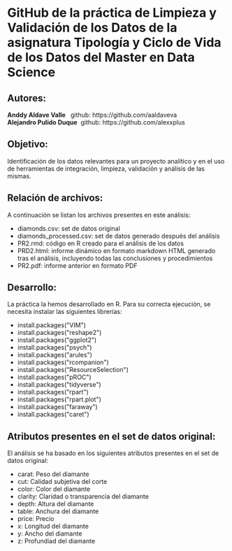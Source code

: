 <h1>GitHub de la práctica de Limpieza y Validación de los Datos de la asignatura Tipología y Ciclo de Vida de los Datos del Master en Data Science</h1>

<p><h2>Autores:  </h2></p>
          <b>Anddy Aldave Valle</b> &nbsp; github: https://github.com/aaldaveva</br>
          <b>Alejandro Pulido Duque</b> &nbsp;github: https://github.com/alexxplus</p>

<p><h2>Objetivo:  </h2></p>
<p>Identificación de los datos relevantes para un proyecto analítico y en el uso de herramientas de integración, limpieza, validación y análisis de las mismas.</p>

<p><h2>Relación de archivos:  </h2></p>
<p>A continuación se listan los archivos presentes en este análisis:</p>
<ul><li>diamonds.csv: set de datos original</li><li>diamonds_processed.csv: set de datos generado después del análisis</li><li>PR2.rmd: código en R creado para el análisis de los datos</li><li>PRD2.html: informe dinámico en formato markdown HTML generado tras el análisis, incluyendo todas las conclusiones y procedimientos</li><li>PR2.pdf: informe anterior en formato PDF</li></ul>

<p><h2>Desarrollo:  </h2></p>
<p>La práctica la hemos desarrollado en R. Para su correcta ejecución, se necesita instalar las siguientes librerías:</p>
<ul><li>install.packages("VIM")</li><li>install.packages("reshape2")</li><li>install.packages("ggplot2")</li><li>install.packages("psych")</li><li>install.packages("arules")</li><li>install.packages("rcompanion")</li><li>install.packages("ResourceSelection")</li><li>install.packages("pROC")</li><li>install.packages("tidyverse")</li><li>install.packages("rpart")</li><li>install.packages("rpart.plot")</li><li>install.packages("faraway")</li><li>install.packages("caret")</li>
</ul>

<p><h2>Atributos presentes en el set de datos original:  </h2></p>
<p>El análisis se ha basado en los siguientes atributos presentes en el set de datos original:</p>
<ul><li>carat: Peso del diamante</li><li>cut: Calidad subjetiva del corte</li><li>color: Color del diamante</li><li>clarity: Claridad o transparencia del diamante</li><li>depth: Altura del diamante</li><li>table: Anchura del diamante</li><li>price: Precio</li><li>x: Longitud del diamante</li><li>y: Ancho del diamante</li><li>z: Profundiad del diamante</li></ul>
